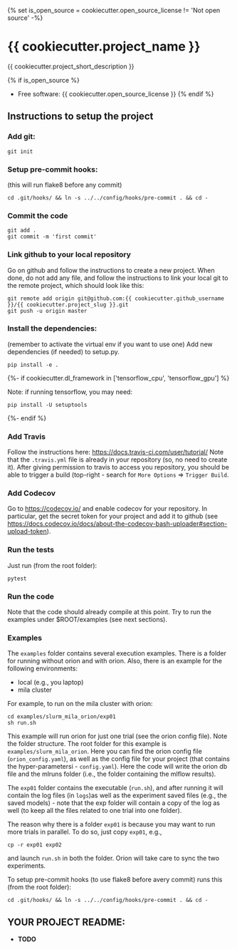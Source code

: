 {% set is_open_source = cookiecutter.open_source_license != 'Not open source' -%}
# {{ cookiecutter.project_name }}


{{ cookiecutter.project_short_description }}

{% if is_open_source %}
* Free software: {{ cookiecutter.open_source_license }}
{% endif %}


## Instructions to setup the project

### Add git:

    git init

### Setup pre-commit hooks:
(this will run flake8 before any commit)

    cd .git/hooks/ && ln -s ../../config/hooks/pre-commit . && cd -

### Commit the code

    git add .
    git commit -m 'first commit'

### Link github to your local repository
Go on github and follow the instructions to create a new project.
When done, do not add any file, and follow the instructions to
link your local git to the remote project, which should look like this:

    git remote add origin git@github.com:{{ cookiecutter.github_username }}/{{ cookiecutter.project_slug }}.git
    git push -u origin master

### Install the dependencies:
(remember to activate the virtual env if you want to use one)
Add new dependencies (if needed) to setup.py.

    pip install -e .
{%- if cookiecutter.dl_framework in ['tensorflow_cpu', 'tensorflow_gpu'] %}

Note: if running tensorflow, you may need:

    pip install -U setuptools
{%- endif %}

### Add Travis
Follow the instructions here: https://docs.travis-ci.com/user/tutorial/
Note that the `.travis.yml` file is already in your repository (so, no need to
create it).
After giving permission to travis to access you repository, you should be able to
trigger a build (top-right - search for `More Options` => `Trigger Build`.

### Add Codecov
Go to https://codecov.io/ and enable codecov for your repository.
In particular, get the secret token for your project and add it to
github (see https://docs.codecov.io/docs/about-the-codecov-bash-uploader#section-upload-token).

### Run the tests
Just run (from the root folder):

    pytest

### Run the code
Note that the code should already compile at this point.
Try to run the examples under $ROOT/examples
(see next sections).

### Examples

The `examples` folder contains several execution examples.
There is a folder for running without orion and with orion.
Also, there is an example for the following environments:
* local (e.g., you laptop)
* mila cluster

For example, to run on the mila cluster with orion:

    cd examples/slurm_mila_orion/exp01
    sh run.sh

This example will run orion for just one trial (see the orion config file).
Note the folder structure. The root folder for this example is
`examples/slurm_mila_orion`.
Here you can find the orion config file (`orion_config.yaml`), as well as the config
file for your project (that contains the hyper-parametersi - `config.yaml`).
Here the code will write the orion db file and the mlruns folder
(i.e., the folder containing the mlflow results).

The `exp01` folder contains the executable (`run.sh`), and after running
it will contain the log files (in `logs`)as well as the experiment saved files
(e.g., the saved models) - note that the exp folder will contain a copy of the
log as well (to keep all the files related to one trial into one folder).


The reason why there is a folder `exp01` is because you may want to run more
trials in parallel. To do so, just copy `exp01`, e.g.,

    cp -r exp01 exp02

and launch `run.sh` in both the folder. Orion will take care to sync the two
experiments.

To setup pre-commit hooks (to use flake8 before avery commit) runs this (from the root folder):

    cd .git/hooks/ && ln -s ../../config/hooks/pre-commit . && cd -


## YOUR PROJECT README:

* __TODO__


